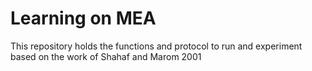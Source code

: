 # Learning on MEA
This repository holds the functions and protocol to run and experiment based on the work of Shahaf and Marom 2001

